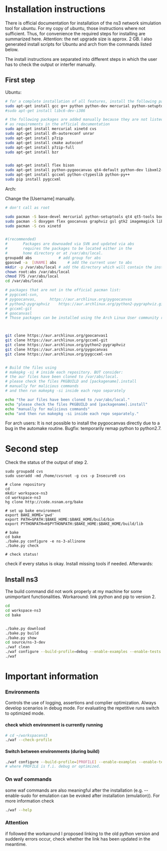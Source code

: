 
# Installation instructions
There is official documentation for installation of the ns3 network simulation tool for ubuntu. For my copy of ubuntu, those instructions where not sufficient. Thus, for convenience the required steps for installing are summarized here. Attention: the net upgrade size is approx. 2 GB. I also generated install scripts for Ubuntu and arch from the commands listed below.

The install instructions are separated into different steps in which the user has to check the output or interfer manually.

## First step
Ubuntu:
```bash
# for a complete installation of all features, install the following packages to your copy of Ubuntu.
sudo apt-get install gcc g++ python python-dev mercurial python-setuptools git qt4-dev-tools libqt4-dev cmake libc6-dev g++-multilib gdb valgrind gsl-bin libgsl2 libgsl-dev flex bison libfl-dev tcpdump sqlite sqlite3 libsqlite3-dev libxml2 libxml2-dev libgtk2.0-0 libgtk2.0-dev vtun lxc uncrustify doxygen graphviz imagemagick texlive texlive-extra-utils texlive-latex-extra texlive-font-utils dvipng python-sphinx dia python-pygraphviz python-kiwi python-pygoocanvas libgoocanvas-dev ipython libboost-signals-dev libboost-filesystem-dev openmpi-bin openmpi-common openmpi-doc libopenmpi
#sudo apt-get install libc6-dev-i386 

# the following packages are added manually because they are not listed
# as requirements in the official documentation
sudo apt-get install mercurial xinetd cvs 
sudo apt-get install dh-autoreconf unrar
sudo apt-get install p7zip
sudo apt-get install cmake autoconf
sudo apt-get install p7zip-full
sudo apt-get install bzr


sudo apt-get install flex bison
sudo apt-get install python-pygoocanvas qt4-default python-dev libxml2-dev python-pygraphviz gccxml libgccxml-dev python3-pygraphviz
sudo apt-get install gccxml python-ctypeslib python-py++
sudo pip install pygccxml

```

Arch:

Change the [Username] manually.
```bash
# don't call as root

sudo pacman -S base-devel mercurial python-setuptools qt4 qt5-tools boost boost-libs dia
sudo pacman -S doxygen flex goocanvas graphviz gsl gtk2 imagemagick libxml2 openmpi pygtk python2-pydot python2-setuptools qt4 sqlite fakeroot findutils bzr gdb python2-sphinx texlive-bin tcpdump uncrustify valgrind wireshark-gtk gtk-doc svn
sudo pacman -S cvs xinetd


#(recommended)
# 		Packages are downoaded via SVN and updated via abs
#		requires the packages to be located either in the 
#		home directory or at /var/abs/local.
groupadd abs            # add group for abs
gpasswd -a  [UNAME] abs     # add the current user to abs 
mkdir -p /var/abs/local # add the directory which will contain the installation
chown root:abs /var/abs/local
chmod 775 /var/abs/local
cd /var/abs/local

# packages that are not in the official pacman list:
# pygccxml-svn, 	
# pygoocanvas,		https://aur.archlinux.org/pygoocanvas
# python2-pygraphviz	https://aur.archlinux.org/python2-pygraphviz.git 
# gccxml-git		
# goocanvasl		
# Those packages can be installed using the Arch Linux User community repository (AUR), a collection of instructions to build user-defined packages.



git clone https://aur.archlinux.org/goocanvas1
git clone https://aur.archlinux.org/gccxml-git
git clone https://aur.archlinux.org/python2-pygraphviz
git clone https://aur.archlinux.org/pygocanvas
git clone https://aur.archlinux.org/pygccxml-svn


# Build the files using
# makepkg -si # inside each repository. BUT consider:
# the aur files have been cloned to /var/abs/local.
# please check the files PKGBUILD and [packagename].install
# manually for malicious commands
# and then run makepkg -si inside each repo separately

echo "the aur files have been cloned to /var/abs/local."
echo "please check the files PKGBUILD and [packagename].install"
echo "manually for malicious commands"
echo "and then run makepkg -si inside each repo separately."

```
For arch users: It is not possible to install the pygoocanvas directly due to a bug in the automake routine. Bugfix: temporarily remap python to python2.7. 

# Second step
Check the status of the output of step 2.
```
sudo groupadd cvs
sudo useradd -md /home/cvsroot -g cvs -p Insecure0 cvs

# clone repository
cd
mkdir workspace-ns3
cd workspace-ns3
hg clone http://code.nsnam.org/bake

# set up bake environment
export BAKE_HOME='pwd'
export PATH=$PATH:$BAKE_HOME:$BAKE_HOME/build/bin
export PYTHONPATH=H$PYTHONPATH:$BAKE_HOME:$BAKE_HOME/build/lib

# bake 
cd bake
./bake.py configure -e ns-3-allinone
./bake.py check

# check status!
```

check if every status is okay. Install missing tools if needed. Afterwards:

## Install ns3

The build command did not work properly at my machine for some unimportant functionalities. Workaround: link python and pip to  version 2. 
```bash
cd 
cd workspace-ns3
cd bake


./bake.py download
./bake.py build
./bake.py show
cd source/ns-3-dev
./waf clean
./waf configure --build-profile=debug --enable-examples --enable-tests
./waf


```


# Important information
### Environments
Controls the use of logging, assertions and complier optimization. Always develop scenarios in debug mode. For evaluating the repetitive runs switch to optimized mode.
#### check which environment is currently running
```bash
# cd ~/workspacens3
./waf --check-profile
```

#### Switch between environments (during build)
```bash
./waf configure --build-profile=[PROFILE] --enable-examples --enable-tests
# where PROFILE is f.i. debug or optimized.
```

### On waf commands
some waf commands are also meaningful after the installation (e.g. --enable-sudo for emulation can be evoked after installation (emulation)). For more information check
```bash
./waf --help
```

### Attention
if followed the workaround I proposed linking to the old python version and suddenly errors occur, check whether the link has been updated in the meantime.


